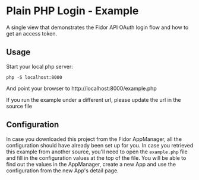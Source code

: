 # Plain PHP Login - Example

A single view that demonstrates the Fidor API OAuth login flow and how to get 
an access token.

## Usage

Start your local php server:

    php -S localhost:8000

And point your browser to http://localhost:8000/example.php

If you run the example under a different url, please update the url in the 
source file


## Configuration

In case you downloaded this project from the Fidor AppManager, all the
configuration should have already been set up for you. In case you
retrieved this example from another source, you'll need to open the
`example.php` file and fill in the configuration values at the top of the
file. You will be able to find out the values in the AppManager, create
a new App and use the configuration from the new App's detail page.
